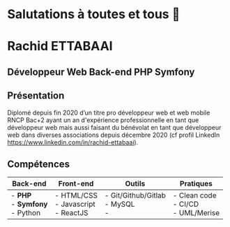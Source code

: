 # Salutations à toutes et tous 👋

# Rachid ETTABAAI

## Développeur Web Back-end PHP Symfony

## Présentation

Diplomé depuis fin 2020 d’un titre pro développeur web et web mobile RNCP
Bac+2 ayant un an d'expérience professionnelle en tant que développeur web
mais aussi faisant du bénévolat en tant que développeur web dans diverses
associations depuis décembre 2020 (cf profil LinkedIn
https://www.linkedin.com/in/rachid-ettabaai).

## Compétences

| Back-end                                         	| Front-end                                            	| Outils                                                	| Pratiques                                                                      	|
|--------------------------------------------------	|------------------------------------------------------	|-------------------------------------------------------	|--------------------------------------------------------------------------------	|
| - **PHP**<br>- **Symfony**<br>- Python 	| - HTML/CSS<br>- Javascript<br>- ReactJS 	| - Git/Github/Gitlab<br>- MySQL<br>-  	| - Clean code<br>- CI/CD<br>- UML/Merise 	|
